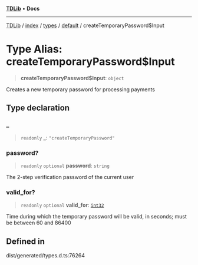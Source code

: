 [**TDLib**](../../../../../../README.md) • **Docs**

***

[TDLib](../../../../../../modules.md) / [index](../../../../../README.md) / [types](../../../README.md) / [default](../README.md) / createTemporaryPassword$Input

# Type Alias: createTemporaryPassword$Input

> **createTemporaryPassword$Input**: `object`

Creates a new temporary password for processing payments

## Type declaration

### \_

> `readonly` **\_**: `"createTemporaryPassword"`

### password?

> `readonly` `optional` **password**: `string`

The 2-step verification password of the current user

### valid\_for?

> `readonly` `optional` **valid\_for**: [`int32`](int32.md)

Time during which the temporary password will be valid, in seconds; must be between 60 and 86400

## Defined in

dist/generated/types.d.ts:76264
